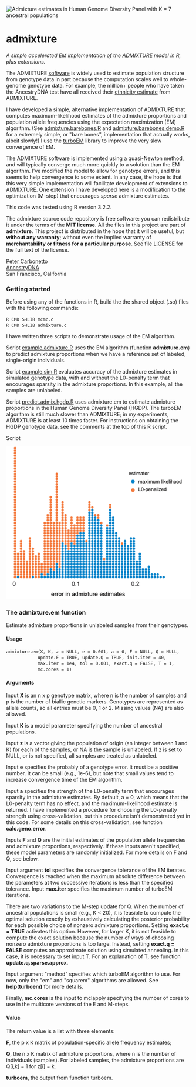 ![Admixture estimates in Human Genome Diversity Panel with K = 7
  ancestral populations](hgdp.gif)

# admixture

*A simple accelerated EM implementation of the
[ADMIXTURE](http://dx.doi.org/10.1101/gr.094052.109) model in
R, plus extensions.*

The ADMIXTURE
[software](https://www.genetics.ucla.edu/software/admixture/) is
widely used to estimate population structure from genotype data in
part because the computation scales well to whole-genome genotype
data. For example, the million+ people who have taken the AncestryDNA
test have all received their [ethnicity
estimate](http://dna.ancestry.com/resource/whitePaper/AncestryDNA-Ethnicity-White-Paper)
from ADMIXTURE.

I have developed a simple, alternative implementation of ADMIXTURE
that computes maximum-likelihood estimates of the admixture
proportions and population allele frequencies using the expectation
maximization (EM) algorithm. (See
[admixture.barebones.R](R/admixture.barebones.R) and
[admixture.barebones.demo.R](R/admixture.barebones.demo.R) for a
extremely simple, or "bare bones", implementation that actually works,
albeit slowly!) I use the
[turboEM](http://cran.r-project.org/package=turboEM) library to
improve the very slow convergence of EM.

The ADMIXTURE software is implemented using a quasi-Newton method, and
will typically converge much more quickly to a solution than the EM
algorithm. I've modified the model to allow for genotype errors, and
this seems to help convergence to some extent. In any case, the hope
is that this very simple implementation will facilitate development of
extensions to ADMIXTURE. One extension I have developed here is a
modification to the optimization (M-step) that encourages *sparse*
admixture estimates.

This code was tested using R version 3.2.2.

The admixture source code repository is free software: you can
redistribute it under the terms of the **MIT license**. All the files
in this project are part of **admixture**. This project is distributed
in the hope that it will be useful, but **without any warranty**;
without even the implied warranty of **merchantability or fitness for
a particular purpose**. See file [LICENSE](LICENSE) for the full text
of the license.

[Peter Carbonetto](http://www.cs.ubc.ca/spider/pcarbo)<br>
[AncestryDNA](http://dna.ancestry.com)<br>
San Francisco, California

### Getting started

Before using any of the functions in R, build the the shared object
(.so) files with the following commands:

    R CMD SHLIB mcmc.c
    R CMD SHLIB admixture.c

I have written three scripts to demonstrate usage of the EM algorithm.

Script [example.admixture.R](R/example.admixture.R) uses the EM
algorithm (function **admixture.em**) to predict admixture proportions
when we have a reference set of labeled, single-origin individuals.

Script [example.sim.R](R/example.sim.R) evaluates accuracy of the
admixture estimates in simulated genotype data, with and without the
L0-penalty term that encourages sparsity in the admixture
proportions. In this example, all the samples are unlabeled.

Script [predict.admix.hgdp.R](R/predict.admix.hgdp.R) uses
admixture.em to estimate admixture proportions in the Human Genome
Diversity Panel (HGDP). The turboEM algorithm is still much slower
than ADMIXTURE; in my experiments, ADMIXTURE is at least 10 times
faster. For instructions on obtaining the HGDP genotype data, see the
comments at the top of this R script.

Script [](R/)

![Admixture estimates in simulated genotype data](example-sim-error.gif)

### The admixture.em function

Estimate admixture proportions in unlabeled samples from their
genotypes.

#### Usage

    admixture.em(X, K, z = NULL, e = 0.001, a = 0, F = NULL, Q = NULL,
	            update.F = TRUE, update.Q = TRUE, init.iter = 40,
				max.iter = 1e4, tol = 0.001, exact.q = FALSE, T = 1,
				mc.cores = 1)

#### Arguments
				 
Input **X** is an n x p genotype matrix, where n is the number of
samples and p is the number of biallic genetic markers. Genotypes are
represented as allele counts, so all entries must be 0, 1 or
2. Missing values (NA) are also allowed.

Input **K** is a model parameter specifying the number of ancestral
populations.

Input **z** is a vector giving the population of origin (an integer
between 1 and K) for each of the samples, or NA is the sample is
unlabeled. If z is set to NULL, or is not specified, all samples are
treated as unlabeled.

Input **e** specifies the probably of a genotype error. It must be a
positive number. It can be small (e.g., 1e-6), but note that small
values tend to increase convergence time of the EM algorithm.

Input **a** specifies the strength of the L0-penalty term that
encourages sparsity in the admixture estimates. By default, a = 0,
which means that the L0-penalty term has no effect, and the
maximum-likelihood estimate is returned. I have implemented a
procedure for choosing the L0-penalty strength using cross-validation,
but this procedure isn't demonstrated yet in this code. For some
details on this cross-validation, see function **calc.geno.error**.

Inputs **F** and **Q** are the initial estimates of the population
allele frequencies and admixture proportions, respectively. If these
inputs aren't specified, these model parameters are randomly
initialized. For more details on F and Q, see below.

Input argument **tol** specifies the convergence tolerance of the EM
iterates. Convergence is reached when the maximum absolute difference
between the parameters at two successive iterations is less than the
specified tolerance. Input **max.iter** specifies the maximum number
of turboEM iterations.

There are two variations to the M-step update for Q. When the number
of ancestral populations is small (e.g., K < 20), it is feasible to
compute the optimal solution exactly by exhaustively calculating the
posterior probability for each possible choice of nonzero admixture
proportions.  Setting **exact.q = TRUE** activates this
option. However, for larger K, it is not feasible to compute the exact
solution because the number of ways of choosing nonzero admixture
proportions is too large. Instead, setting **exact.q = FALSE**
computes an approximate solution using simulated annealing. In this
case, it is necessary to set input **T**. For an explanation of T, see
function **update.q.sparse.approx**.

Input argument "method" specifies which turboEM algorithm to use. For
now, only the "em" and "squarem" algorithms are allowed. See
**help(turboem)** for more details.

Finally, **mc.cores** is the input to mclapply specifying the number
of cores to use in the multicore versions of the E and M-steps.

#### Value

The return value is a list with three elements:

**F**, the p x K matrix of population-specific allele frequency
estimates;

**Q**, the n x K matrix of admixture proportions, where n is the
number of individuals (samples). For labeled samples, the admixture
proportions are Q[i,k] = 1 for z[i] = k.

**turboem**, the output from function turboem.
